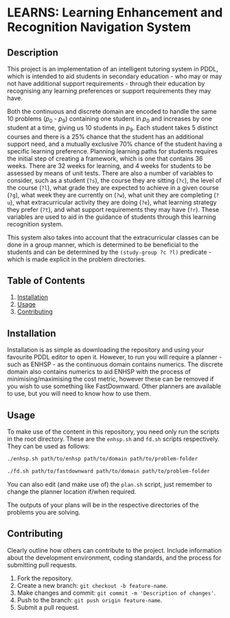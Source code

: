# LEARNS: Learning Enhancement and Recognition Navigation System

## Description

This project is an implementation of an intelligent tutoring system in PDDL, which is intended to aid students in secondary education - who may or may not have additional support requirements - through their education by recognising any learning preferences or support requirements they may have.

Both the continuous and discrete domain are encoded to handle the same 10 problems ($p_0$ - $p_9$) containing one student in $p_0$ and increases by one student at a time, giving us 10 students in $p_9$. Each student takes 5 distinct courses and there is a $25\%$ chance that the student has an additional support need, and a mutually exclusive $70\%$ chance of the student having a specific learning preference.  Planning learning paths for students requires the initial step of creating a framework, which is one that contains 36 weeks. There are 32 weeks for learning, and 4 weeks for students to be assessed by means of unit tests. There are also a number of variables to consider, such as a student (`?s`), the course they are sitting (`?c`), the level of the course (`?l`), what grade they are expected to achieve in a given course (`?g`), what week they are currently on (`?w`), what unit they are completing (`?u`), what extracurricular activity they are doing (`?e`), what learning strategy they prefer (`?t`), and what support requirements they may have (`?r`). These variables are used to aid in the guidance of students through this learning recognition system.

This system also takes into account that the extracurricular classes can be done in a group manner, which is determined to be beneficial to the students and can be determined by the `(study-group ?c ?l)` predicate - which is made explicit in the problem directories.

## Table of Contents

1. [Installation](#installation)
2. [Usage](#usage)
3. [Contributing](#contributing)

## Installation
Installation is as simple as downloading the repository and using your favourite PDDL editor to open it. However, to run you will require a planner - such as ENHSP - as the continuous domain contains numerics. The discrete domain also contains numerics to aid ENHSP with the process of minimising/maximising the cost metric, however these can be removed if you wish to use something like FastDownward. Other planners are available to use, but you will need to know how to use them.

## Usage
To make use of the content in this repository, you need only run the scripts in the root directory. These are the `enhsp.sh` and `fd.sh` scripts respectively. They can be used as follows:
```bash
./enhsp.sh path/to/enhsp path/to/domain path/to/problem-folder
```
```bash
./fd.sh path/to/fastdownward path/to/domain path/to/problem-folder
```
You can also edit (and make use of) the `plan.sh` script, just remember to change the planner location if/when required.

The outputs of your plans will be in the respective directories of the problems you are solving.

## Contributing
Clearly outline how others can contribute to the project. Include information about the development environment, coding standards, and the process for submitting pull requests.
1. Fork the repository.
2. Create a new branch: `git checkout -b feature-name`.
3. Make changes and commit: `git commit -m 'Description of changes'`.
4. Push to the branch: `git push origin feature-name`.
5. Submit a pull request.